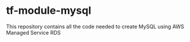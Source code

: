 # tf-module-mysql
This repository contains all the code needed to create MySQL using AWS Managed Service RDS